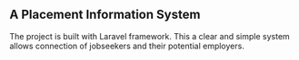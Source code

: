 ## A Placement Information System

The project is built with Laravel framework. This a clear and simple system allows connection of jobseekers and their potential employers. 


